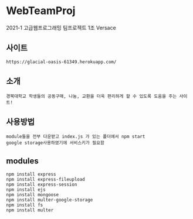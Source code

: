 # WebTeamProj
2021-1 고급웹프로그래밍 팀프로젝트 1조 Versace

## 사이트
```
https://glacial-oasis-61349.herokuapp.com/
```
## 소개
```
경북대학교 학생들의 공동구매, 나눔, 교환을 더욱 편리하게 할 수 있도록 도움을 주는 사이트!
```

## 사용방법
```
module들을 전부 다운받고 index.js 가 있는 폴더에서 npm start
google storage사용하였기에 서비스키가 필요함
```

## modules
```
npm install express
npm install express-fileupload
npm install express-session
npm install ejs
npm install mongoose
npm install multer-google-storage
npm install fs
npm install multer
```
